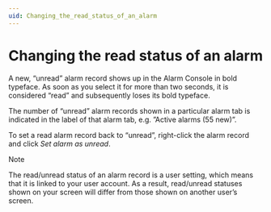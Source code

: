 ```yaml
---
uid: Changing_the_read_status_of_an_alarm
---
```


# Changing the read status of an alarm

A new, “unread” alarm record shows up in the Alarm Console in bold typeface. As soon as you select it for more than two seconds, it is considered “read” and subsequently loses its bold typeface.

The number of “unread” alarm records shown in a particular alarm tab is indicated in the label of that alarm tab, e.g. ”Active alarms (55 new)”.

To set a read alarm record back to “unread”, right-click the alarm record and click *Set alarm as unread*.

> [!NOTE]
> The read/unread status of an alarm record is a user setting, which means that it is linked to your user account. As a result, read/unread statuses shown on your screen will differ from those shown on another user’s screen.
